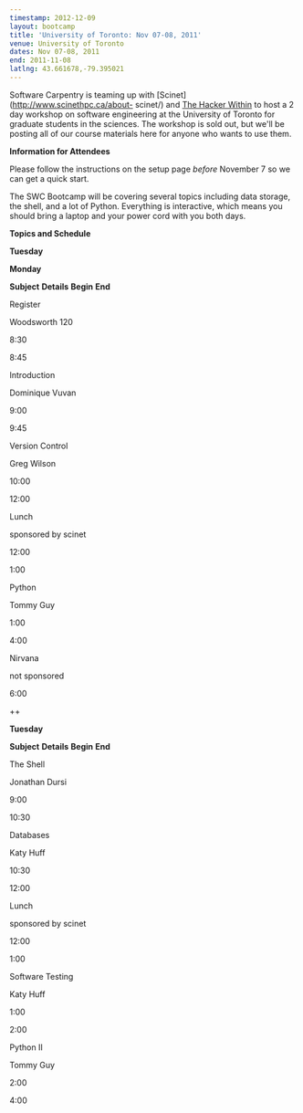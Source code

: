 ```yaml
---
timestamp: 2012-12-09
layout: bootcamp
title: 'University of Toronto: Nov 07-08, 2011'
venue: University of Toronto
dates: Nov 07-08, 2011
end: 2011-11-08
latlng: 43.661678,-79.395021
---
```

Software Carpentry is teaming up with [Scinet](http://www.scinethpc.ca/about-
scinet/) and [The Hacker Within](http://hackerwithin.org/thw/) to host a 2 day
workshop on software engineering at the University of Toronto for graduate
students in the sciences. The workshop is sold out, but we'll be posting all
of our course materials here for anyone who wants to use them.

**Information for Attendees**

Please follow the instructions on the setup page _before_ November 7 so we can
get a quick start.

The SWC Bootcamp will be covering several topics including data storage, the
shell, and a lot of Python. Everything is interactive, which means you should
bring a laptop and your power cord with you both days.

**Topics and Schedule**

**Tuesday**

**Monday**

**Subject**
**Details**
**Begin**
**End**

Register

Woodsworth 120

8:30

8:45

Introduction

Dominique Vuvan

9:00

9:45

Version Control

Greg Wilson

10:00

12:00

Lunch

sponsored by scinet

12:00

1:00

Python

Tommy Guy

1:00

4:00

Nirvana

not sponsored

6:00

++

**Tuesday**

**Subject**
**Details**
**Begin**
**End**

The Shell

Jonathan Dursi

9:00

10:30

Databases

Katy Huff

10:30

12:00

Lunch

sponsored by scinet

12:00

1:00

Software Testing

Katy Huff

1:00

2:00

Python II

Tommy Guy

2:00

4:00
